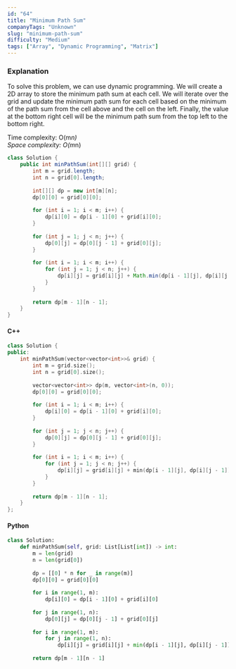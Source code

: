 ```yaml
---
id: "64"
title: "Minimum Path Sum"
companyTags: "Unknown"
slug: "minimum-path-sum"
difficulty: "Medium"
tags: ["Array", "Dynamic Programming", "Matrix"]
---
```


### Explanation
To solve this problem, we can use dynamic programming. We will create a 2D array to store the minimum path sum at each cell. We will iterate over the grid and update the minimum path sum for each cell based on the minimum of the path sum from the cell above and the cell on the left. Finally, the value at the bottom right cell will be the minimum path sum from the top left to the bottom right.

Time complexity: O(m*n)  
Space complexity: O(m*n)

```java
class Solution {
    public int minPathSum(int[][] grid) {
        int m = grid.length;
        int n = grid[0].length;
        
        int[][] dp = new int[m][n];
        dp[0][0] = grid[0][0];
        
        for (int i = 1; i < m; i++) {
            dp[i][0] = dp[i - 1][0] + grid[i][0];
        }
        
        for (int j = 1; j < n; j++) {
            dp[0][j] = dp[0][j - 1] + grid[0][j];
        }
        
        for (int i = 1; i < m; i++) {
            for (int j = 1; j < n; j++) {
                dp[i][j] = grid[i][j] + Math.min(dp[i - 1][j], dp[i][j - 1]);
            }
        }
        
        return dp[m - 1][n - 1];
    }
}
```

#### C++
```cpp
class Solution {
public:
    int minPathSum(vector<vector<int>>& grid) {
        int m = grid.size();
        int n = grid[0].size();
        
        vector<vector<int>> dp(m, vector<int>(n, 0));
        dp[0][0] = grid[0][0];
        
        for (int i = 1; i < m; i++) {
            dp[i][0] = dp[i - 1][0] + grid[i][0];
        }
        
        for (int j = 1; j < n; j++) {
            dp[0][j] = dp[0][j - 1] + grid[0][j];
        }
        
        for (int i = 1; i < m; i++) {
            for (int j = 1; j < n; j++) {
                dp[i][j] = grid[i][j] + min(dp[i - 1][j], dp[i][j - 1]);
            }
        }
        
        return dp[m - 1][n - 1];
    }
};
```

#### Python
```python
class Solution:
    def minPathSum(self, grid: List[List[int]) -> int:
        m = len(grid)
        n = len(grid[0])
        
        dp = [[0] * n for _ in range(m)]
        dp[0][0] = grid[0][0]
        
        for i in range(1, m):
            dp[i][0] = dp[i - 1][0] + grid[i][0]
        
        for j in range(1, n):
            dp[0][j] = dp[0][j - 1] + grid[0][j]
        
        for i in range(1, m):
            for j in range(1, n):
                dp[i][j] = grid[i][j] + min(dp[i - 1][j], dp[i][j - 1])
        
        return dp[m - 1][n - 1]
```